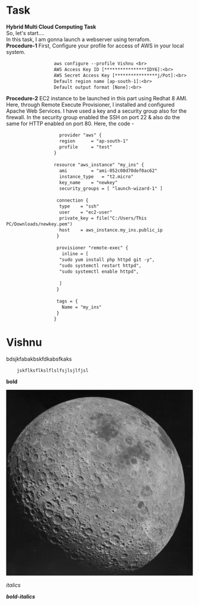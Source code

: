 # Task
**Hybrid Multi Cloud Computing Task**<br>
So, let's start....<br>
In this task, I am gonna launch a webserver using terrafom. <br>
**Procedure-1**   First, Configure your profile for access of AWS in your local system.<br>

                      aws configure --profile Vishnu <br>
                      AWS Access Key ID [****************IDY6]:<br>
                      AWS Secret Access Key [****************j/Pot]:<br>
                      Default region name [ap-south-1]:<br>
                      Default output format [None]:<br>

**Procedure-2**   EC2 instance to be launched in this part using Redhat 8 AMI. Here, through Remote Execute Provisioner, I installed and configured Apache Web Services. I have used a key and a security group also for the firewall. In the security group enabled the SSH on port 22 & also do the same for HTTP enabled on port 80. Here, the code - 

                        provider "aws" { 
                        region 		= "ap-south-1"
                        profile 	= "test"
                      }

                      resource "aws_instance" "my_ins" {
                        ami 		= "ami-052c08d70def0ac62"
                        instance_type	= "t2.micro"	
                        key_name	= "newkey"
                        security_groups	= [ "launch-wizard-1" ]

                       connection {
                        type	= "ssh"
                        user	= "ec2-user"
                        private_key = file("C:/Users/This PC/Downloads/newkey.pem")
                        host	= aws_instance.my_ins.public_ip
                       }

                       provisioner "remote-exec" {
                         inline = [
                        "sudo yum install php httpd git -y",
                        "sudo systemctl restart httpd",
                        "sudo systemctl enable httpd",

                        ]
                       }

                       tags = {
                         Name = "my_ins"
                       }
                      }



# Vishnu


bdsjkfabakbskfdkabsfkaks

        jskflksflkslflslfsjlsjlfjsl
      
     
**bold**

![](/images/moon.jpg)

_italics_

_**bold-italics**_
